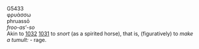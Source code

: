 <body>
  <p>G5433<br>  φρυάσσω  <br> phruassō  <br><i>froo-as‘-so </i><br>Akin to <a href="g1032.htm">1032</a>  <a href="g1031.htm">1031</a>  to <i>snort</i> (as a spirited horse), that is, (figuratively) to <i>make</i> <i>a</i> <i>tumult:</i> - rage.<br></p>
 </body>